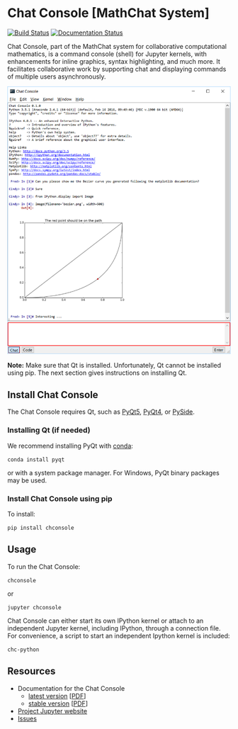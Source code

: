 # Chat Console [MathChat System]

[![Build Status](https://travis-ci.org/jupyter/qtconsole.svg?branch=master)](https://travis-ci.org/jupyter/qtconsole)
[![Documentation Status](https://readthedocs.org/projects/chconsole/badge/?version=stable)](http://chconsole.readthedocs.org/en/stable/)

Chat Console, part of the MathChat system for collaborative computational mathematics, is a command console (shell) for Jupyter kernels, with enhancements for inline graphics,
syntax highlighting, and much more.
It facilitates collaborative
work by supporting chat and displaying commands of multiple users asynchronously.

![qtconsole](docs/_static/example_dialog.png)

**Note:** Make sure that Qt is installed. Unfortunately, Qt cannot be
installed using pip. The next section gives instructions on installing Qt.

## Install Chat Console

The Chat Console requires Qt, such as
[PyQt5](http://www.riverbankcomputing.com/software/pyqt/intro),
[PyQt4](https://www.riverbankcomputing.com/software/pyqt/download),
or [PySide](http://pyside.github.io/docs/pyside).

### Installing Qt (if needed)
We recommend installing PyQt with [conda](http://conda.pydata.org/docs):

    conda install pyqt

or with a system package manager. For Windows, PyQt binary packages may be
used.

### Install Chat Console using pip
To install:

    pip install chconsole


## Usage
To run the Chat Console:

    chconsole

or

    jupyter chconsole

Chat Console can either start its own IPython kernel or
attach to an independent Jupyter kernel, including
 IPython, through a connection file.
For convenience, a script to start an
independent Ipython kernel is included:

    chc-python

## Resources
- Documentation for the Chat Console
  * [latest version](http://chconsole.readthedocs.org/en/latest/)
  [[PDF](https://media.readthedocs.org/pdf/chconsole/latest/chconsole.pdf)]
  * [stable version](http://chconsole.readthedocs.org/en/stable/)
  [[PDF](https://media.readthedocs.org/pdf/chconsole/stable/chconsole.pdf)]
- [Project Jupyter website](https://jupyter.org)
- [Issues](https://github.com/jupyter/chconsole/issues)
